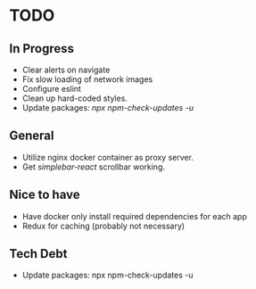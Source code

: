 # TODO

## In Progress

- Clear alerts on navigate
- Fix slow loading of network images
- Configure eslint
- Clean up hard-coded styles.
- Update packages: _npx npm-check-updates -u_

## General

- Utilize nginx docker container as proxy server.
- Get _simplebar-react_ scrollbar working.

## Nice to have

- Have docker only install required dependencies for each app
- Redux for caching (probably not necessary)

## Tech Debt

- Update packages: npx npm-check-updates -u
